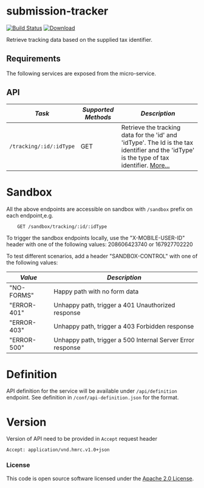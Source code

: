 
# submission-tracker

[![Build Status](https://travis-ci.org/hmrc/submission-tracker.svg?branch=master)](https://travis-ci.org/hmrc/submission-tracker) [ ![Download](https://api.bintray.com/packages/hmrc/releases/submission-tracker/images/download.svg) ](https://bintray.com/hmrc/releases/submission-tracker/_latestVersion)

Retrieve tracking data based on the supplied tax identifier.

Requirements
------------

The following services are exposed from the micro-service.

API
---

| *Task* | *Supported Methods* | *Description* |
|--------|----|----|
| ```/tracking/:id/:idType``` | GET | Retrieve the tracking data for the 'id' and 'idType'. The Id is the tax identifier and the 'idType' is the type of tax identifier. [More...](docs/tracking.md)|


# Sandbox
All the above endpoints are accessible on sandbox with `/sandbox` prefix on each endpoint,e.g.
```
    GET /sandbox/tracking/:id/:idType
```

To trigger the sandbox endpoints locally, use the "X-MOBILE-USER-ID" header with one of the following values:
208606423740 or 167927702220

To test different scenarios, add a header "SANDBOX-CONTROL" with one of the following values:

| *Value* | *Description* |
|--------|----|
| "NO-FORMS" | Happy path with no form data |
| "ERROR-401" | Unhappy path, trigger a 401 Unauthorized response |
| "ERROR-403" | Unhappy path, trigger a 403 Forbidden response |
| "ERROR-500" | Unhappy path, trigger a 500 Internal Server Error response |

# Definition
API definition for the service will be available under `/api/definition` endpoint.
See definition in `/conf/api-definition.json` for the format.

# Version
Version of API need to be provided in `Accept` request header
```
Accept: application/vnd.hmrc.v1.0+json
```
### License

This code is open source software licensed under the [Apache 2.0 License]("http://www.apache.org/licenses/LICENSE-2.0.html").

